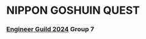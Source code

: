 # NIPPON GOSHUIN QUEST
### [Engineer Guild 2024](https://event.gaishishukatsu.com/hackathon_2024_november) Group 7



